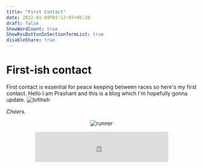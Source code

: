```yaml
---
title: "First Contact"
date: 2022-01-09T03:12:07+05:30
draft: false
ShowWordCount: true
ShowRssButtonInSectionTermList: true
disableShare: true
---
```


# First-ish contact

First contact is essential for peace keeping between races so here's my first contact.
Hello I am Prashant and this is a blog which I'm hopefully gonna update.
![lofiheh](https://cdn.discordapp.com/emojis/858551930031439882.png?size=64)

_Cheers._

<center>

![runner](https://github.com/itspacchu/pacblog/actions/workflows/runner.yaml/badge.svg)

<iframe src="https://open.spotify.com/embed/track/46RvocxUkMUhCtDxk1BUyT?utm_source=generator" width="70%" height="80" frameBorder="0" allowfullscreen="" allow="autoplay; clipboard-write; encrypted-media; fullscreen; picture-in-picture"></iframe>

</center>


